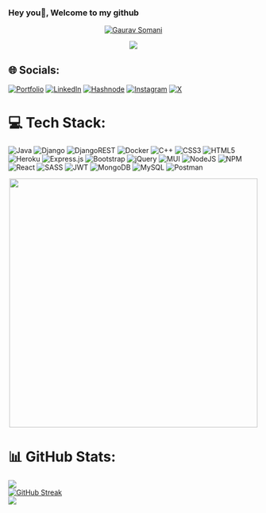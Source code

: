 ### Hey you👋, Welcome to my github

<!-- # 💫 About Me: -->
<!-- PORTFOLIO: https://gaurav-somani.vercel.app/ <br>   📝 Blog: https://gaurav750.hashnode.dev <br> 🔭 I’m currently working on Web Development projects<br>🌱 I’m currently learning Typescript & Docker.<br>👯 I’m looking to collaborate on various web development projects<br>💬 Ask me about Web Dev queries and Dsa<br>📬Reach me at gauravsomani52750@gmail.com -->
<p align="center">
  <a href="https://github.com/gaurav-750">
    <img src="https://readme-typing-svg.demolab.com?font=Fira+Code&size=32&pause=3000&color=F4F7D0&background=FF000000&center=true&random=false&width=435&lines=Gaurav+Somani" alt="Gaurav Somani" title="Hello"/></a>
</p>

<p align="center">
<a href="https://github.com/gaurav-750">
    <img src="https://readme-typing-svg.demolab.com?font=Fira+Code&size=24&pause=1000&color=36F7A8&background=FF000000&center=true&random=false&width=435&lines=Software+Developer;Devops+Enthusiast" /></a>
</p>

<!-- <p align = "center">
	<img src = "https://komarev.com/ghpvc/?username=gaurav-750&color=blue&style=flat" alt="gaurav-750"></a>
</p> -->

## 🌐 Socials:

[![Portfolio](https://img.shields.io/badge/Portfolio-%23000000.svg?style=for-the-badge&logo=firefox&logoColor=#FF7139)](https://gaurav-somani.vercel.app/)
[![LinkedIn](https://img.shields.io/badge/linkedin-%230077B5.svg?style=for-the-badge&logo=linkedin&logoColor=white)](https://www.linkedin.com/in/gauravsomani2803/) 
[![Hashnode](https://img.shields.io/badge/Hashnode-2962FF?style=for-the-badge&logo=hashnode&logoColor=white)](https://gaurav750.hashnode.dev/)
[![Instagram](https://img.shields.io/badge/Instagram-%23E4405F.svg?style=for-the-badge&logo=Instagram&logoColor=white)](https://instagram.com/its_gaurav_somani) 
[![X](https://img.shields.io/badge/X-%23000000.svg?style=for-the-badge&logo=X&logoColor=white)](https://twitter.com/SomaniGaurav750)



# 💻 Tech Stack:
![Java](https://img.shields.io/badge/java-%23ED8B00.svg?style=for-the-badge&logo=java&logoColor=white) ![Django](https://img.shields.io/badge/django-%23092E20.svg?style=for-the-badge&logo=django&logoColor=white) ![DjangoREST](https://img.shields.io/badge/DJANGO-REST-ff1709?style=for-the-badge&logo=django&logoColor=white&color=ff1709&labelColor=gray) ![Docker](https://img.shields.io/badge/docker-%230db7ed.svg?style=for-the-badge&logo=docker&logoColor=white) ![C++](https://img.shields.io/badge/c++-%2300599C.svg?style=for-the-badge&logo=c%2B%2B&logoColor=white) ![CSS3](https://img.shields.io/badge/css3-%231572B6.svg?style=for-the-badge&logo=css3&logoColor=white) ![HTML5](https://img.shields.io/badge/html5-%23E34F26.svg?style=for-the-badge&logo=html5&logoColor=white) ![Heroku](https://img.shields.io/badge/heroku-%23430098.svg?style=for-the-badge&logo=heroku&logoColor=white) ![Express.js](https://img.shields.io/badge/express.js-%23404d59.svg?style=for-the-badge&logo=express&logoColor=%2361DAFB) ![Bootstrap](https://img.shields.io/badge/bootstrap-%23563D7C.svg?style=for-the-badge&logo=bootstrap&logoColor=white) ![jQuery](https://img.shields.io/badge/jquery-%230769AD.svg?style=for-the-badge&logo=jquery&logoColor=white) ![MUI](https://img.shields.io/badge/MUI-%230081CB.svg?style=for-the-badge&logo=material-ui&logoColor=white) ![NodeJS](https://img.shields.io/badge/node.js-6DA55F?style=for-the-badge&logo=node.js&logoColor=white) ![NPM](https://img.shields.io/badge/NPM-%23000000.svg?style=for-the-badge&logo=npm&logoColor=white) ![React](https://img.shields.io/badge/react-%2320232a.svg?style=for-the-badge&logo=react&logoColor=%2361DAFB) ![SASS](https://img.shields.io/badge/SASS-hotpink.svg?style=for-the-badge&logo=SASS&logoColor=white) ![JWT](https://img.shields.io/badge/JWT-black?style=for-the-badge&logo=JSON%20web%20tokens) ![MongoDB](https://img.shields.io/badge/MongoDB-%234ea94b.svg?style=for-the-badge&logo=mongodb&logoColor=white) ![MySQL](https://img.shields.io/badge/mysql-%2300f.svg?style=for-the-badge&logo=mysql&logoColor=white) ![Postman](https://img.shields.io/badge/Postman-FF6C37?style=for-the-badge&logo=postman&logoColor=white) 

<!-- ### 😂 Random Dev Meme -->
<!-- <img src="https://media.giphy.com/media/gcZxPiUFzoHgA/giphy.gif" width="512px"/> -->
<!-- <img src="https://user-images.githubusercontent.com/74038190/213910842-5a320d6b-e48f-4d41-a901-0e6a357e8dae.gif" width="512px" /> -->
<p align = "center">
	<img src = "https://cdn.dribbble.com/users/730703/screenshots/6581243/avento.gif" width = "500">
</p>

# 📊 GitHub Stats:
![](https://github-readme-stats-sigma-five.vercel.app/api?username=gaurav-750&theme=dark&hide_border=false&include_all_commits=false&count_private=false)<br/>
[![GitHub Streak](https://github-readme-streak-stats.herokuapp.com?user=gaurav-750)](https://git.io/streak-stats) <br />
![](https://github-readme-stats-sigma-five.vercel.app/api/top-langs/?username=gaurav-750&theme=dark&hide_border=false&include_all_commits=false&count_private=false&layout=compact)



